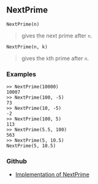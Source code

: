 ## NextPrime

```
NextPrime(n)
```

> gives the next prime after `n`.
	
```
NextPrime(n, k)
```

> gives the `k`th  prime after `n`.

### Examples

```
>> NextPrime(10000)
10007
>> NextPrime(100, -5)
73
>> NextPrime(10, -5)
-2
>> NextPrime(100, 5)
113
>> NextPrime(5.5, 100)
563
>> NextPrime(5, 10.5)
NextPrime(5, 10.5)
```

### Github

* [Implementation of NextPrime](https://github.com/axkr/symja_android_library/blob/master/symja_android_library/matheclipse-core/src/main/java/org/matheclipse/core/builtin/NumberTheory.java#L3690) 
